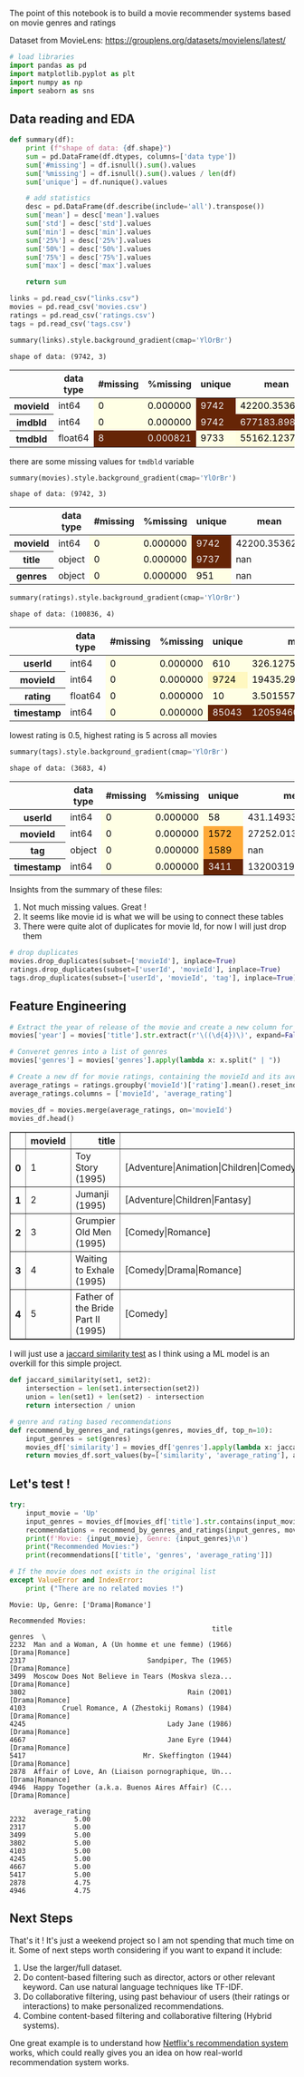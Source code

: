 The point of this notebook is to build a movie recommender systems based on movie genres and ratings 

Dataset from MovieLens: https://grouplens.org/datasets/movielens/latest/


```python
# load libraries
import pandas as pd
import matplotlib.pyplot as plt
import numpy as np
import seaborn as sns
```

## Data reading and EDA


```python
def summary(df):
    print (f"shape of data: {df.shape}")
    sum = pd.DataFrame(df.dtypes, columns=['data type'])
    sum['#missing'] = df.isnull().sum().values
    sum['%missing'] = df.isnull().sum().values / len(df)
    sum['unique'] = df.nunique().values

    # add statistics
    desc = pd.DataFrame(df.describe(include='all').transpose())
    sum['mean'] = desc['mean'].values
    sum['std'] = desc['std'].values
    sum['min'] = desc['min'].values
    sum['25%'] = desc['25%'].values
    sum['50%'] = desc['50%'].values
    sum['75%'] = desc['75%'].values
    sum['max'] = desc['max'].values

    return sum
```


```python
links = pd.read_csv("links.csv")
movies = pd.read_csv('movies.csv')
ratings = pd.read_csv('ratings.csv')
tags = pd.read_csv('tags.csv')
```


```python
summary(links).style.background_gradient(cmap='YlOrBr')
```

    shape of data: (9742, 3)





<style type="text/css">
#T_0c34f_row0_col1, #T_0c34f_row0_col2, #T_0c34f_row0_col4, #T_0c34f_row0_col5, #T_0c34f_row0_col6, #T_0c34f_row0_col7, #T_0c34f_row0_col8, #T_0c34f_row0_col10, #T_0c34f_row1_col1, #T_0c34f_row1_col2, #T_0c34f_row2_col3, #T_0c34f_row2_col6, #T_0c34f_row2_col9 {
  background-color: #ffffe5;
  color: #000000;
}
#T_0c34f_row0_col3, #T_0c34f_row1_col3, #T_0c34f_row1_col4, #T_0c34f_row1_col5, #T_0c34f_row1_col6, #T_0c34f_row1_col7, #T_0c34f_row1_col8, #T_0c34f_row1_col9, #T_0c34f_row1_col10, #T_0c34f_row2_col1, #T_0c34f_row2_col2 {
  background-color: #662506;
  color: #f1f1f1;
}
#T_0c34f_row0_col9, #T_0c34f_row2_col5, #T_0c34f_row2_col10 {
  background-color: #fffcd8;
  color: #000000;
}
#T_0c34f_row2_col4 {
  background-color: #fffedf;
  color: #000000;
}
#T_0c34f_row2_col7 {
  background-color: #fffbcf;
  color: #000000;
}
#T_0c34f_row2_col8 {
  background-color: #fffbd3;
  color: #000000;
}
</style>
<table id="T_0c34f">
  <thead>
    <tr>
      <th class="blank level0" >&nbsp;</th>
      <th id="T_0c34f_level0_col0" class="col_heading level0 col0" >data type</th>
      <th id="T_0c34f_level0_col1" class="col_heading level0 col1" >#missing</th>
      <th id="T_0c34f_level0_col2" class="col_heading level0 col2" >%missing</th>
      <th id="T_0c34f_level0_col3" class="col_heading level0 col3" >unique</th>
      <th id="T_0c34f_level0_col4" class="col_heading level0 col4" >mean</th>
      <th id="T_0c34f_level0_col5" class="col_heading level0 col5" >std</th>
      <th id="T_0c34f_level0_col6" class="col_heading level0 col6" >min</th>
      <th id="T_0c34f_level0_col7" class="col_heading level0 col7" >25%</th>
      <th id="T_0c34f_level0_col8" class="col_heading level0 col8" >50%</th>
      <th id="T_0c34f_level0_col9" class="col_heading level0 col9" >75%</th>
      <th id="T_0c34f_level0_col10" class="col_heading level0 col10" >max</th>
    </tr>
  </thead>
  <tbody>
    <tr>
      <th id="T_0c34f_level0_row0" class="row_heading level0 row0" >movieId</th>
      <td id="T_0c34f_row0_col0" class="data row0 col0" >int64</td>
      <td id="T_0c34f_row0_col1" class="data row0 col1" >0</td>
      <td id="T_0c34f_row0_col2" class="data row0 col2" >0.000000</td>
      <td id="T_0c34f_row0_col3" class="data row0 col3" >9742</td>
      <td id="T_0c34f_row0_col4" class="data row0 col4" >42200.353623</td>
      <td id="T_0c34f_row0_col5" class="data row0 col5" >52160.494854</td>
      <td id="T_0c34f_row0_col6" class="data row0 col6" >1.000000</td>
      <td id="T_0c34f_row0_col7" class="data row0 col7" >3248.250000</td>
      <td id="T_0c34f_row0_col8" class="data row0 col8" >7300.000000</td>
      <td id="T_0c34f_row0_col9" class="data row0 col9" >76232.000000</td>
      <td id="T_0c34f_row0_col10" class="data row0 col10" >193609.000000</td>
    </tr>
    <tr>
      <th id="T_0c34f_level0_row1" class="row_heading level0 row1" >imdbId</th>
      <td id="T_0c34f_row1_col0" class="data row1 col0" >int64</td>
      <td id="T_0c34f_row1_col1" class="data row1 col1" >0</td>
      <td id="T_0c34f_row1_col2" class="data row1 col2" >0.000000</td>
      <td id="T_0c34f_row1_col3" class="data row1 col3" >9742</td>
      <td id="T_0c34f_row1_col4" class="data row1 col4" >677183.898173</td>
      <td id="T_0c34f_row1_col5" class="data row1 col5" >1107227.576760</td>
      <td id="T_0c34f_row1_col6" class="data row1 col6" >417.000000</td>
      <td id="T_0c34f_row1_col7" class="data row1 col7" >95180.750000</td>
      <td id="T_0c34f_row1_col8" class="data row1 col8" >167260.500000</td>
      <td id="T_0c34f_row1_col9" class="data row1 col9" >805568.500000</td>
      <td id="T_0c34f_row1_col10" class="data row1 col10" >8391976.000000</td>
    </tr>
    <tr>
      <th id="T_0c34f_level0_row2" class="row_heading level0 row2" >tmdbId</th>
      <td id="T_0c34f_row2_col0" class="data row2 col0" >float64</td>
      <td id="T_0c34f_row2_col1" class="data row2 col1" >8</td>
      <td id="T_0c34f_row2_col2" class="data row2 col2" >0.000821</td>
      <td id="T_0c34f_row2_col3" class="data row2 col3" >9733</td>
      <td id="T_0c34f_row2_col4" class="data row2 col4" >55162.123793</td>
      <td id="T_0c34f_row2_col5" class="data row2 col5" >93653.481487</td>
      <td id="T_0c34f_row2_col6" class="data row2 col6" >2.000000</td>
      <td id="T_0c34f_row2_col7" class="data row2 col7" >9665.500000</td>
      <td id="T_0c34f_row2_col8" class="data row2 col8" >16529.000000</td>
      <td id="T_0c34f_row2_col9" class="data row2 col9" >44205.750000</td>
      <td id="T_0c34f_row2_col10" class="data row2 col10" >525662.000000</td>
    </tr>
  </tbody>
</table>




there are some missing values for `tmdbld` variable 


```python
summary(movies).style.background_gradient(cmap='YlOrBr')
```

    shape of data: (9742, 3)





<style type="text/css">
#T_882ad_row0_col1, #T_882ad_row0_col2, #T_882ad_row1_col1, #T_882ad_row1_col2, #T_882ad_row2_col1, #T_882ad_row2_col2, #T_882ad_row2_col3 {
  background-color: #ffffe5;
  color: #000000;
}
#T_882ad_row0_col3, #T_882ad_row1_col3 {
  background-color: #662506;
  color: #f1f1f1;
}
</style>
<table id="T_882ad">
  <thead>
    <tr>
      <th class="blank level0" >&nbsp;</th>
      <th id="T_882ad_level0_col0" class="col_heading level0 col0" >data type</th>
      <th id="T_882ad_level0_col1" class="col_heading level0 col1" >#missing</th>
      <th id="T_882ad_level0_col2" class="col_heading level0 col2" >%missing</th>
      <th id="T_882ad_level0_col3" class="col_heading level0 col3" >unique</th>
      <th id="T_882ad_level0_col4" class="col_heading level0 col4" >mean</th>
      <th id="T_882ad_level0_col5" class="col_heading level0 col5" >std</th>
      <th id="T_882ad_level0_col6" class="col_heading level0 col6" >min</th>
      <th id="T_882ad_level0_col7" class="col_heading level0 col7" >25%</th>
      <th id="T_882ad_level0_col8" class="col_heading level0 col8" >50%</th>
      <th id="T_882ad_level0_col9" class="col_heading level0 col9" >75%</th>
      <th id="T_882ad_level0_col10" class="col_heading level0 col10" >max</th>
    </tr>
  </thead>
  <tbody>
    <tr>
      <th id="T_882ad_level0_row0" class="row_heading level0 row0" >movieId</th>
      <td id="T_882ad_row0_col0" class="data row0 col0" >int64</td>
      <td id="T_882ad_row0_col1" class="data row0 col1" >0</td>
      <td id="T_882ad_row0_col2" class="data row0 col2" >0.000000</td>
      <td id="T_882ad_row0_col3" class="data row0 col3" >9742</td>
      <td id="T_882ad_row0_col4" class="data row0 col4" >42200.353623</td>
      <td id="T_882ad_row0_col5" class="data row0 col5" >52160.494854</td>
      <td id="T_882ad_row0_col6" class="data row0 col6" >1.000000</td>
      <td id="T_882ad_row0_col7" class="data row0 col7" >3248.250000</td>
      <td id="T_882ad_row0_col8" class="data row0 col8" >7300.000000</td>
      <td id="T_882ad_row0_col9" class="data row0 col9" >76232.000000</td>
      <td id="T_882ad_row0_col10" class="data row0 col10" >193609.000000</td>
    </tr>
    <tr>
      <th id="T_882ad_level0_row1" class="row_heading level0 row1" >title</th>
      <td id="T_882ad_row1_col0" class="data row1 col0" >object</td>
      <td id="T_882ad_row1_col1" class="data row1 col1" >0</td>
      <td id="T_882ad_row1_col2" class="data row1 col2" >0.000000</td>
      <td id="T_882ad_row1_col3" class="data row1 col3" >9737</td>
      <td id="T_882ad_row1_col4" class="data row1 col4" >nan</td>
      <td id="T_882ad_row1_col5" class="data row1 col5" >nan</td>
      <td id="T_882ad_row1_col6" class="data row1 col6" >nan</td>
      <td id="T_882ad_row1_col7" class="data row1 col7" >nan</td>
      <td id="T_882ad_row1_col8" class="data row1 col8" >nan</td>
      <td id="T_882ad_row1_col9" class="data row1 col9" >nan</td>
      <td id="T_882ad_row1_col10" class="data row1 col10" >nan</td>
    </tr>
    <tr>
      <th id="T_882ad_level0_row2" class="row_heading level0 row2" >genres</th>
      <td id="T_882ad_row2_col0" class="data row2 col0" >object</td>
      <td id="T_882ad_row2_col1" class="data row2 col1" >0</td>
      <td id="T_882ad_row2_col2" class="data row2 col2" >0.000000</td>
      <td id="T_882ad_row2_col3" class="data row2 col3" >951</td>
      <td id="T_882ad_row2_col4" class="data row2 col4" >nan</td>
      <td id="T_882ad_row2_col5" class="data row2 col5" >nan</td>
      <td id="T_882ad_row2_col6" class="data row2 col6" >nan</td>
      <td id="T_882ad_row2_col7" class="data row2 col7" >nan</td>
      <td id="T_882ad_row2_col8" class="data row2 col8" >nan</td>
      <td id="T_882ad_row2_col9" class="data row2 col9" >nan</td>
      <td id="T_882ad_row2_col10" class="data row2 col10" >nan</td>
    </tr>
  </tbody>
</table>





```python
summary(ratings).style.background_gradient(cmap='YlOrBr')
```

    shape of data: (100836, 4)





<style type="text/css">
#T_4c92c_row0_col1, #T_4c92c_row0_col2, #T_4c92c_row0_col4, #T_4c92c_row0_col5, #T_4c92c_row0_col6, #T_4c92c_row0_col7, #T_4c92c_row0_col8, #T_4c92c_row0_col9, #T_4c92c_row0_col10, #T_4c92c_row1_col1, #T_4c92c_row1_col2, #T_4c92c_row1_col4, #T_4c92c_row1_col5, #T_4c92c_row1_col6, #T_4c92c_row1_col7, #T_4c92c_row1_col8, #T_4c92c_row1_col9, #T_4c92c_row1_col10, #T_4c92c_row2_col1, #T_4c92c_row2_col2, #T_4c92c_row2_col3, #T_4c92c_row2_col4, #T_4c92c_row2_col5, #T_4c92c_row2_col6, #T_4c92c_row2_col7, #T_4c92c_row2_col8, #T_4c92c_row2_col9, #T_4c92c_row2_col10, #T_4c92c_row3_col1, #T_4c92c_row3_col2 {
  background-color: #ffffe5;
  color: #000000;
}
#T_4c92c_row0_col3 {
  background-color: #ffffe4;
  color: #000000;
}
#T_4c92c_row1_col3 {
  background-color: #fff8c0;
  color: #000000;
}
#T_4c92c_row3_col3, #T_4c92c_row3_col4, #T_4c92c_row3_col5, #T_4c92c_row3_col6, #T_4c92c_row3_col7, #T_4c92c_row3_col8, #T_4c92c_row3_col9, #T_4c92c_row3_col10 {
  background-color: #662506;
  color: #f1f1f1;
}
</style>
<table id="T_4c92c">
  <thead>
    <tr>
      <th class="blank level0" >&nbsp;</th>
      <th id="T_4c92c_level0_col0" class="col_heading level0 col0" >data type</th>
      <th id="T_4c92c_level0_col1" class="col_heading level0 col1" >#missing</th>
      <th id="T_4c92c_level0_col2" class="col_heading level0 col2" >%missing</th>
      <th id="T_4c92c_level0_col3" class="col_heading level0 col3" >unique</th>
      <th id="T_4c92c_level0_col4" class="col_heading level0 col4" >mean</th>
      <th id="T_4c92c_level0_col5" class="col_heading level0 col5" >std</th>
      <th id="T_4c92c_level0_col6" class="col_heading level0 col6" >min</th>
      <th id="T_4c92c_level0_col7" class="col_heading level0 col7" >25%</th>
      <th id="T_4c92c_level0_col8" class="col_heading level0 col8" >50%</th>
      <th id="T_4c92c_level0_col9" class="col_heading level0 col9" >75%</th>
      <th id="T_4c92c_level0_col10" class="col_heading level0 col10" >max</th>
    </tr>
  </thead>
  <tbody>
    <tr>
      <th id="T_4c92c_level0_row0" class="row_heading level0 row0" >userId</th>
      <td id="T_4c92c_row0_col0" class="data row0 col0" >int64</td>
      <td id="T_4c92c_row0_col1" class="data row0 col1" >0</td>
      <td id="T_4c92c_row0_col2" class="data row0 col2" >0.000000</td>
      <td id="T_4c92c_row0_col3" class="data row0 col3" >610</td>
      <td id="T_4c92c_row0_col4" class="data row0 col4" >326.127564</td>
      <td id="T_4c92c_row0_col5" class="data row0 col5" >182.618491</td>
      <td id="T_4c92c_row0_col6" class="data row0 col6" >1.000000</td>
      <td id="T_4c92c_row0_col7" class="data row0 col7" >177.000000</td>
      <td id="T_4c92c_row0_col8" class="data row0 col8" >325.000000</td>
      <td id="T_4c92c_row0_col9" class="data row0 col9" >477.000000</td>
      <td id="T_4c92c_row0_col10" class="data row0 col10" >610.000000</td>
    </tr>
    <tr>
      <th id="T_4c92c_level0_row1" class="row_heading level0 row1" >movieId</th>
      <td id="T_4c92c_row1_col0" class="data row1 col0" >int64</td>
      <td id="T_4c92c_row1_col1" class="data row1 col1" >0</td>
      <td id="T_4c92c_row1_col2" class="data row1 col2" >0.000000</td>
      <td id="T_4c92c_row1_col3" class="data row1 col3" >9724</td>
      <td id="T_4c92c_row1_col4" class="data row1 col4" >19435.295718</td>
      <td id="T_4c92c_row1_col5" class="data row1 col5" >35530.987199</td>
      <td id="T_4c92c_row1_col6" class="data row1 col6" >1.000000</td>
      <td id="T_4c92c_row1_col7" class="data row1 col7" >1199.000000</td>
      <td id="T_4c92c_row1_col8" class="data row1 col8" >2991.000000</td>
      <td id="T_4c92c_row1_col9" class="data row1 col9" >8122.000000</td>
      <td id="T_4c92c_row1_col10" class="data row1 col10" >193609.000000</td>
    </tr>
    <tr>
      <th id="T_4c92c_level0_row2" class="row_heading level0 row2" >rating</th>
      <td id="T_4c92c_row2_col0" class="data row2 col0" >float64</td>
      <td id="T_4c92c_row2_col1" class="data row2 col1" >0</td>
      <td id="T_4c92c_row2_col2" class="data row2 col2" >0.000000</td>
      <td id="T_4c92c_row2_col3" class="data row2 col3" >10</td>
      <td id="T_4c92c_row2_col4" class="data row2 col4" >3.501557</td>
      <td id="T_4c92c_row2_col5" class="data row2 col5" >1.042529</td>
      <td id="T_4c92c_row2_col6" class="data row2 col6" >0.500000</td>
      <td id="T_4c92c_row2_col7" class="data row2 col7" >3.000000</td>
      <td id="T_4c92c_row2_col8" class="data row2 col8" >3.500000</td>
      <td id="T_4c92c_row2_col9" class="data row2 col9" >4.000000</td>
      <td id="T_4c92c_row2_col10" class="data row2 col10" >5.000000</td>
    </tr>
    <tr>
      <th id="T_4c92c_level0_row3" class="row_heading level0 row3" >timestamp</th>
      <td id="T_4c92c_row3_col0" class="data row3 col0" >int64</td>
      <td id="T_4c92c_row3_col1" class="data row3 col1" >0</td>
      <td id="T_4c92c_row3_col2" class="data row3 col2" >0.000000</td>
      <td id="T_4c92c_row3_col3" class="data row3 col3" >85043</td>
      <td id="T_4c92c_row3_col4" class="data row3 col4" >1205946087.368469</td>
      <td id="T_4c92c_row3_col5" class="data row3 col5" >216261035.995132</td>
      <td id="T_4c92c_row3_col6" class="data row3 col6" >828124615.000000</td>
      <td id="T_4c92c_row3_col7" class="data row3 col7" >1019123866.000000</td>
      <td id="T_4c92c_row3_col8" class="data row3 col8" >1186086662.000000</td>
      <td id="T_4c92c_row3_col9" class="data row3 col9" >1435994144.500000</td>
      <td id="T_4c92c_row3_col10" class="data row3 col10" >1537799250.000000</td>
    </tr>
  </tbody>
</table>




lowest rating is 0.5, highest rating is 5 across all movies


```python
summary(tags).style.background_gradient(cmap='YlOrBr')
```

    shape of data: (3683, 4)





<style type="text/css">
#T_fc592_row0_col1, #T_fc592_row0_col2, #T_fc592_row0_col3, #T_fc592_row1_col1, #T_fc592_row1_col2, #T_fc592_row2_col1, #T_fc592_row2_col2, #T_fc592_row3_col1, #T_fc592_row3_col2 {
  background-color: #ffffe5;
  color: #000000;
}
#T_fc592_row1_col3 {
  background-color: #feaa38;
  color: #000000;
}
#T_fc592_row2_col3 {
  background-color: #fea937;
  color: #000000;
}
#T_fc592_row3_col3 {
  background-color: #662506;
  color: #f1f1f1;
}
</style>
<table id="T_fc592">
  <thead>
    <tr>
      <th class="blank level0" >&nbsp;</th>
      <th id="T_fc592_level0_col0" class="col_heading level0 col0" >data type</th>
      <th id="T_fc592_level0_col1" class="col_heading level0 col1" >#missing</th>
      <th id="T_fc592_level0_col2" class="col_heading level0 col2" >%missing</th>
      <th id="T_fc592_level0_col3" class="col_heading level0 col3" >unique</th>
      <th id="T_fc592_level0_col4" class="col_heading level0 col4" >mean</th>
      <th id="T_fc592_level0_col5" class="col_heading level0 col5" >std</th>
      <th id="T_fc592_level0_col6" class="col_heading level0 col6" >min</th>
      <th id="T_fc592_level0_col7" class="col_heading level0 col7" >25%</th>
      <th id="T_fc592_level0_col8" class="col_heading level0 col8" >50%</th>
      <th id="T_fc592_level0_col9" class="col_heading level0 col9" >75%</th>
      <th id="T_fc592_level0_col10" class="col_heading level0 col10" >max</th>
    </tr>
  </thead>
  <tbody>
    <tr>
      <th id="T_fc592_level0_row0" class="row_heading level0 row0" >userId</th>
      <td id="T_fc592_row0_col0" class="data row0 col0" >int64</td>
      <td id="T_fc592_row0_col1" class="data row0 col1" >0</td>
      <td id="T_fc592_row0_col2" class="data row0 col2" >0.000000</td>
      <td id="T_fc592_row0_col3" class="data row0 col3" >58</td>
      <td id="T_fc592_row0_col4" class="data row0 col4" >431.149335</td>
      <td id="T_fc592_row0_col5" class="data row0 col5" >158.472553</td>
      <td id="T_fc592_row0_col6" class="data row0 col6" >2.000000</td>
      <td id="T_fc592_row0_col7" class="data row0 col7" >424.000000</td>
      <td id="T_fc592_row0_col8" class="data row0 col8" >474.000000</td>
      <td id="T_fc592_row0_col9" class="data row0 col9" >477.000000</td>
      <td id="T_fc592_row0_col10" class="data row0 col10" >610.000000</td>
    </tr>
    <tr>
      <th id="T_fc592_level0_row1" class="row_heading level0 row1" >movieId</th>
      <td id="T_fc592_row1_col0" class="data row1 col0" >int64</td>
      <td id="T_fc592_row1_col1" class="data row1 col1" >0</td>
      <td id="T_fc592_row1_col2" class="data row1 col2" >0.000000</td>
      <td id="T_fc592_row1_col3" class="data row1 col3" >1572</td>
      <td id="T_fc592_row1_col4" class="data row1 col4" >27252.013576</td>
      <td id="T_fc592_row1_col5" class="data row1 col5" >43490.558803</td>
      <td id="T_fc592_row1_col6" class="data row1 col6" >1.000000</td>
      <td id="T_fc592_row1_col7" class="data row1 col7" >1262.500000</td>
      <td id="T_fc592_row1_col8" class="data row1 col8" >4454.000000</td>
      <td id="T_fc592_row1_col9" class="data row1 col9" >39263.000000</td>
      <td id="T_fc592_row1_col10" class="data row1 col10" >193565.000000</td>
    </tr>
    <tr>
      <th id="T_fc592_level0_row2" class="row_heading level0 row2" >tag</th>
      <td id="T_fc592_row2_col0" class="data row2 col0" >object</td>
      <td id="T_fc592_row2_col1" class="data row2 col1" >0</td>
      <td id="T_fc592_row2_col2" class="data row2 col2" >0.000000</td>
      <td id="T_fc592_row2_col3" class="data row2 col3" >1589</td>
      <td id="T_fc592_row2_col4" class="data row2 col4" >nan</td>
      <td id="T_fc592_row2_col5" class="data row2 col5" >nan</td>
      <td id="T_fc592_row2_col6" class="data row2 col6" >nan</td>
      <td id="T_fc592_row2_col7" class="data row2 col7" >nan</td>
      <td id="T_fc592_row2_col8" class="data row2 col8" >nan</td>
      <td id="T_fc592_row2_col9" class="data row2 col9" >nan</td>
      <td id="T_fc592_row2_col10" class="data row2 col10" >nan</td>
    </tr>
    <tr>
      <th id="T_fc592_level0_row3" class="row_heading level0 row3" >timestamp</th>
      <td id="T_fc592_row3_col0" class="data row3 col0" >int64</td>
      <td id="T_fc592_row3_col1" class="data row3 col1" >0</td>
      <td id="T_fc592_row3_col2" class="data row3 col2" >0.000000</td>
      <td id="T_fc592_row3_col3" class="data row3 col3" >3411</td>
      <td id="T_fc592_row3_col4" class="data row3 col4" >1320031966.823785</td>
      <td id="T_fc592_row3_col5" class="data row3 col5" >172102450.437126</td>
      <td id="T_fc592_row3_col6" class="data row3 col6" >1137179352.000000</td>
      <td id="T_fc592_row3_col7" class="data row3 col7" >1137521216.000000</td>
      <td id="T_fc592_row3_col8" class="data row3 col8" >1269832564.000000</td>
      <td id="T_fc592_row3_col9" class="data row3 col9" >1498456765.500000</td>
      <td id="T_fc592_row3_col10" class="data row3 col10" >1537098603.000000</td>
    </tr>
  </tbody>
</table>




Insights from the summary of these files:
1. Not much missing values. Great !
2. It seems like movie id is what we will be using to connect these tables
3. There were quite alot of duplicates for movie Id, for now I will just drop them



```python
# drop duplicates
movies.drop_duplicates(subset=['movieId'], inplace=True)
ratings.drop_duplicates(subset=['userId', 'movieId'], inplace=True)
tags.drop_duplicates(subset=['userId', 'movieId', 'tag'], inplace=True)
```

## Feature Engineering


```python
# Extract the year of release of the movie and create a new column for it
movies['year'] = movies['title'].str.extract(r'\((\d{4})\)', expand=False)

# Converet genres into a list of genres
movies['genres'] = movies['genres'].apply(lambda x: x.split(" | "))

# Create a new df for movie ratings, containing the movieId and its average rating
average_ratings = ratings.groupby('movieId')['rating'].mean().reset_index()
average_ratings.columns = ['movieId', 'average_rating']
```


```python
movies_df = movies.merge(average_ratings, on='movieId')
movies_df.head()
```




<div>
<style scoped>
    .dataframe tbody tr th:only-of-type {
        vertical-align: middle;
    }

    .dataframe tbody tr th {
        vertical-align: top;
    }

    .dataframe thead th {
        text-align: right;
    }
</style>
<table border="1" class="dataframe">
  <thead>
    <tr style="text-align: right;">
      <th></th>
      <th>movieId</th>
      <th>title</th>
      <th>genres</th>
      <th>year</th>
      <th>average_rating</th>
    </tr>
  </thead>
  <tbody>
    <tr>
      <th>0</th>
      <td>1</td>
      <td>Toy Story (1995)</td>
      <td>[Adventure|Animation|Children|Comedy|Fantasy]</td>
      <td>1995</td>
      <td>3.920930</td>
    </tr>
    <tr>
      <th>1</th>
      <td>2</td>
      <td>Jumanji (1995)</td>
      <td>[Adventure|Children|Fantasy]</td>
      <td>1995</td>
      <td>3.431818</td>
    </tr>
    <tr>
      <th>2</th>
      <td>3</td>
      <td>Grumpier Old Men (1995)</td>
      <td>[Comedy|Romance]</td>
      <td>1995</td>
      <td>3.259615</td>
    </tr>
    <tr>
      <th>3</th>
      <td>4</td>
      <td>Waiting to Exhale (1995)</td>
      <td>[Comedy|Drama|Romance]</td>
      <td>1995</td>
      <td>2.357143</td>
    </tr>
    <tr>
      <th>4</th>
      <td>5</td>
      <td>Father of the Bride Part II (1995)</td>
      <td>[Comedy]</td>
      <td>1995</td>
      <td>3.071429</td>
    </tr>
  </tbody>
</table>
</div>



I will just use a [jaccard similarity test](https://en.wikipedia.org/wiki/Jaccard_index) as I think using a ML model is an overkill for this simple project.


```python
def jaccard_similarity(set1, set2):
    intersection = len(set1.intersection(set2))
    union = len(set1) + len(set2) - intersection 
    return intersection / union

# genre and rating based recommendations
def recommend_by_genres_and_ratings(genres, movies_df, top_n=10):
    input_genres = set(genres)
    movies_df['similarity'] = movies_df['genres'].apply(lambda x: jaccard_similarity(input_genres, set(x)))
    return movies_df.sort_values(by=['similarity', 'average_rating'], ascending=[False, False]).head(top_n)
```

## Let's test !


```python
try:
    input_movie = 'Up'
    input_genres = movies_df[movies_df['title'].str.contains(input_movie)]['genres'].iloc[0]
    recommendations = recommend_by_genres_and_ratings(input_genres, movies_df)
    print(f'Movie: {input_movie}, Genre: {input_genres}\n')
    print("Recommended Movies:")
    print(recommendations[['title', 'genres', 'average_rating']])

# If the movie does not exists in the original list
except ValueError and IndexError:
    print ("There are no related movies !")
```

    Movie: Up, Genre: ['Drama|Romance']
    
    Recommended Movies:
                                                      title           genres  \
    2232  Man and a Woman, A (Un homme et une femme) (1966)  [Drama|Romance]   
    2317                              Sandpiper, The (1965)  [Drama|Romance]   
    3499  Moscow Does Not Believe in Tears (Moskva sleza...  [Drama|Romance]   
    3802                                        Rain (2001)  [Drama|Romance]   
    4103         Cruel Romance, A (Zhestokij Romans) (1984)  [Drama|Romance]   
    4245                                   Lady Jane (1986)  [Drama|Romance]   
    4667                                   Jane Eyre (1944)  [Drama|Romance]   
    5417                             Mr. Skeffington (1944)  [Drama|Romance]   
    2878  Affair of Love, An (Liaison pornographique, Un...  [Drama|Romance]   
    4946  Happy Together (a.k.a. Buenos Aires Affair) (C...  [Drama|Romance]   
    
          average_rating  
    2232            5.00  
    2317            5.00  
    3499            5.00  
    3802            5.00  
    4103            5.00  
    4245            5.00  
    4667            5.00  
    5417            5.00  
    2878            4.75  
    4946            4.75  


## Next Steps

That's it ! It's just a weekend project so I am not spending that much time on it. Some of next steps worth considering if you want to expand it include:
1. Use the larger/full dataset.
2. Do content-based filtering such as director, actors or other relevant keyword. Can use natural language techniques like TF-IDF.
3. Do collaborative filtering, using past behaviour of users (their ratings or interactions) to make personalized recommendations.
4. Combine content-based filtering and collaborative filtering (Hybrid systems).

One great example is to understand how [Netflix's recommendation system](https://help.netflix.com/en/node/100639) works, which could really gives you an idea on how real-world recommendation system works.


